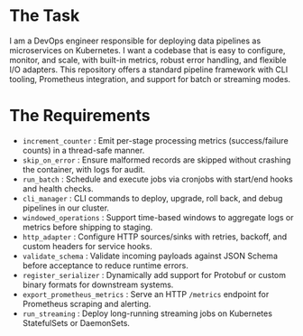 # The Task

I am a DevOps engineer responsible for deploying data pipelines as microservices on Kubernetes. I want a codebase that is easy to configure, monitor, and scale, with built-in metrics, robust error handling, and flexible I/O adapters. This repository offers a standard pipeline framework with CLI tooling, Prometheus integration, and support for batch or streaming modes.

# The Requirements

* `increment_counter` : Emit per-stage processing metrics (success/failure counts) in a thread-safe manner.  
* `skip_on_error` : Ensure malformed records are skipped without crashing the container, with logs for audit.  
* `run_batch` : Schedule and execute jobs via cronjobs with start/end hooks and health checks.  
* `cli_manager` : CLI commands to deploy, upgrade, roll back, and debug pipelines in our cluster.  
* `windowed_operations` : Support time-based windows to aggregate logs or metrics before shipping to staging.  
* `http_adapter` : Configure HTTP sources/sinks with retries, backoff, and custom headers for service hooks.  
* `validate_schema` : Validate incoming payloads against JSON Schema before acceptance to reduce runtime errors.  
* `register_serializer` : Dynamically add support for Protobuf or custom binary formats for downstream systems.  
* `export_prometheus_metrics` : Serve an HTTP `/metrics` endpoint for Prometheus scraping and alerting.  
* `run_streaming` : Deploy long-running streaming jobs on Kubernetes StatefulSets or DaemonSets.  
